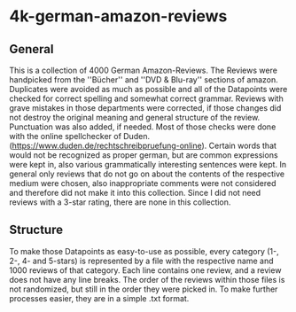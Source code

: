 # 4k-german-amazon-reviews
## General
This is a collection of 4000 German Amazon-Reviews.
The Reviews were handpicked from the ''Bücher'' and ''DVD & Blu-ray'' sections of amazon. Duplicates were avoided as much as possible and all of the Datapoints were checked for correct spelling and somewhat correct grammar. Reviews with grave mistakes in those departments were corrected, if those changes did not destroy the original meaning and general structure of the review. Punctuation was also added, if needed. Most of those checks were done with the online spellchecker of Duden. (https://www.duden.de/rechtschreibpruefung-online). Certain words that would not be recognized as proper german, but are common expressions were kept in, also various grammatically interesting sentences were kept.
In general only reviews that do not go on about the contents of the respective medium were chosen, also inappropriate comments were not considered and therefore did not make it into this collection.
Since I did not need reviews with a 3-star rating, there are none in this collection.

##  Structure
To make those Datapoints as easy-to-use as possible, every category (1-, 2-, 4- and 5-stars) is represented by a file with the respective name and 1000 reviews of that category. Each line contains one review, and a review does not have any line breaks.
The order of the reviews within those files is not randomized, but still in the order they were picked in.
To make further processes easier, they are in a simple .txt format.
